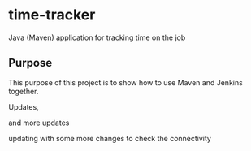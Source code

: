 # time-tracker
Java (Maven) application for tracking time on the job

## Purpose

This purpose of this project is to show how to use Maven and Jenkins together.

Updates, 

and more updates

updating with some more changes to check the connectivity
